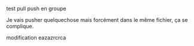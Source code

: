 test pull push en groupe


Je vais pusher quelquechose mais forcément dans le même fichier, ça se complique.

modification eazazrcrca
